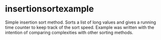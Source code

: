 # insertionsortexample
Simple insertion sort method. Sorts a list of long values and gives a running time counter to keep track of the sort speed. Example was written with the intention of comparing complexities with other sorting methods.
